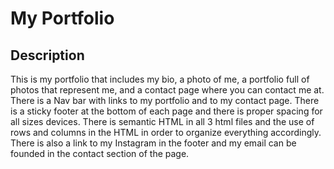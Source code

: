 # My Portfolio

## Description

This is my portfolio that includes my bio, a photo of me, a portfolio full of photos that represent me, and a contact page where you can contact me at. There is a Nav bar with links to my portfolio and to my contact page. There is a sticky footer at the bottom of each page and there is proper spacing for all sizes devices. There is semantic HTML in all 3 html files and the use of rows and columns in the HTML in order to organize everything accordingly. There is also a link to my Instagram in the footer and my email can be founded in the contact section of the page.
